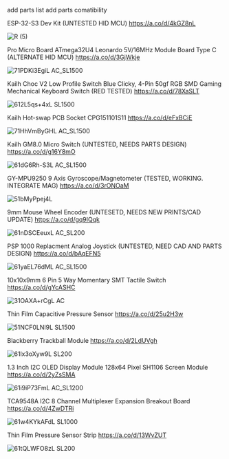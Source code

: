
add parts list
add parts comatibility

ESP-32-S3 Dev Kit (UNTESTED HID MCU)
https://a.co/d/4kGZ8nL

![R (5)](https://github.com/user-attachments/assets/2864237d-043f-48c7-a45a-ef3ba21ce350)

Pro Micro Board ATmega32U4 Leonardo 5V/16MHz Module Board Type C (ALTERNATE HID MCU)
https://a.co/d/3GjWkje

![71PDKi3EgiL _AC_SL1500_](https://github.com/user-attachments/assets/d724f343-c59d-4d7f-8d5b-c001146a0ebc)

Kailh Choc V2 Low Profile Switch Blue Clicky, 4-Pin 50gf RGB SMD Gaming Mechanical Keyboard Switch (RED TESTED)
https://a.co/d/78XaSLT

![612L5qs+4xL _SL1500_](https://github.com/user-attachments/assets/bd297e81-d4bf-4e4c-bcbd-33c29e65cbbc)

Kailh Hot-swap PCB Socket CPG151101S11
https://a.co/d/eFxBCiE

![71HhVmByGHL _AC_SL1500_](https://github.com/user-attachments/assets/5c50026e-387a-4387-b186-06b04ec8e7b6)

Kailh GM8.0 Micro Switch (UNTESTED, NEEDS PARTS DESIGN)
https://a.co/d/g16Y8mO

![61dG6Rh-S3L _AC_SL1500_](https://github.com/user-attachments/assets/2622c3d3-63d9-4ad9-b472-2d5af0ef5377)

GY-MPU9250 9 Axis Gyroscope/Magnetometer (TESTED, WORKING. INTEGRATE MAG)
https://a.co/d/3rONOaM

![51bMyPpej4L](https://github.com/user-attachments/assets/b244d416-54c5-4a9b-a65d-07f3e46f5b53)

9mm Mouse Wheel Encoder (UNTESETD, NEEDS NEW PRINTS/CAD UPDATE)
https://a.co/d/gq9IQqk

![61nDSCEeuxL _AC_SL200_](https://github.com/user-attachments/assets/221c83db-4ba1-4406-b032-a0d91cfa81c0)

PSP 1000 Replacment Analog Joystick (UNTESTED, NEED CAD AND PARTS DESIGN)
https://a.co/d/bAqEFN5

![61yaEL76dML _AC_SL1500_](https://github.com/user-attachments/assets/eabf3b32-2ad7-4e88-97eb-fad86f1760d5)

10x10x9mm 6 Pin 5 Way Momentary SMT Tactile Switch
https://a.co/d/gYcASHC

![31OAXA+rCgL _AC_](https://github.com/user-attachments/assets/7c50d6ed-7385-4c55-b4cd-bf645dbbfe23)

Thin Film Capacitive Pressure Sensor
https://a.co/d/25u2H3w

![51NCF0LNl9L _SL1500_](https://github.com/user-attachments/assets/021fb3ac-19c7-4640-9cbc-5a0493f375bc)

Blackberry Trackball Module
https://a.co/d/2LdUVgh

![61lx3oXyw9L _SL200_](https://github.com/user-attachments/assets/11227fcc-8df0-4109-ba00-54f3d92ca870)

1.3 Inch I2C OLED Display Module 128x64 Pixel SH1106 Screen Module
https://a.co/d/2yZsSMA

![61i9iP73FmL _AC_SL1200_](https://github.com/user-attachments/assets/062c0c48-f493-4d27-bb19-4e2abdf85515)


TCA9548A I2C  8 Channel Multiplexer Expansion Breakout Board
https://a.co/d/4ZwDTRi

![61w4KYkAFdL _SL1000_](https://github.com/user-attachments/assets/b8593109-225b-4350-ac27-a07111813c07)

Thin Film Pressure Sensor Strip
https://a.co/d/13WvZUT

![61tQLWFO8zL _SL200_](https://github.com/user-attachments/assets/ab1c51a3-e5e6-4910-99ae-2e8c501f3b59)

